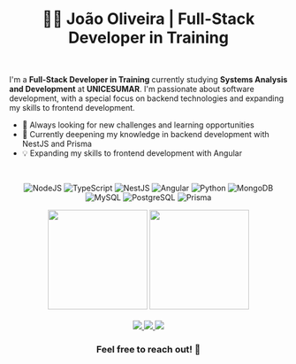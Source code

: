 # <div align="center">👨‍💻 João Oliveira | Full-Stack Developer in Training</div>

<br>

I'm a **Full-Stack Developer in Training** currently studying **Systems Analysis and Development** at **UNICESUMAR**. I'm passionate about software development, with a special focus on backend technologies and expanding my skills to frontend development.

- 🔭 Always looking for new challenges and learning opportunities
- 🌱 Currently deepening my knowledge in backend development with NestJS and Prisma
- 💡 Expanding my skills to frontend development with Angular

<br>

<div align="center">

  ![NodeJS](https://img.shields.io/badge/Node.js-339933?style=for-the-badge&logo=nodedotjs&logoColor=white)
  ![TypeScript](https://img.shields.io/badge/TypeScript-3178c6?style=for-the-badge&logo=typescript&logoColor=white)
  ![NestJS](https://img.shields.io/badge/NestJS-e0234e?style=for-the-badge&logo=nestjs&logoColor=white)
  ![Angular](https://img.shields.io/badge/Angular-DD0031?style=for-the-badge&logo=angular&logoColor=white)
  ![Python](https://img.shields.io/badge/python-3670A0?style=for-the-badge&logo=python&logoColor=ffdd54)
  ![MongoDB](https://img.shields.io/badge/MongoDB-47A248.svg?style=for-the-badge&logo=mongodb&logoColor=white)
  ![MySQL](https://img.shields.io/badge/MySQL-F29221?style=for-the-badge&logo=mysql&logoColor=3E6E93)
  ![PostgreSQL](https://img.shields.io/badge/postgresql-3670A0?style=for-the-badge&logo=postgresql&logoColor=FFFFFF)
  ![Prisma](https://img.shields.io/badge/Prisma-0f2e45?style=for-the-badge&logo=prisma&logoColor=white)
  
</div>

<div align="center">
  <img height="180em" src="https://github-readme-stats.vercel.app/api?username=JVoliv&show_icons=true&theme=tokyonight&include_all_commits=true&count_private=true"/>
  <img height="180em" src="https://github-readme-stats.vercel.app/api/top-langs/?username=JVoliv&layout=compact&langs_count=7&theme=tokyonight"/>
</div>

<br>

<div align="center">
  
  <a href="https://www.linkedin.com/in/joao-victor-silva-oliveira/" target="_blank">
    <img src="https://img.shields.io/badge/-LinkedIn-%230077B5?style=for-the-badge&logo=linkedin&logoColor=white" target="_blank">
  </a>
  <a href="https://www.instagram.com/_jvoliveiras/" target="_blank">
    <img src="https://img.shields.io/badge/-Instagram-%23E4405F?style=for-the-badge&logo=instagram&logoColor=white" target="_blank">
  </a>
  <a href="mailto:oliveirajoao.prg@gmail.com">
    <img src="https://img.shields.io/badge/-Gmail-%23333?style=for-the-badge&logo=gmail&logoColor=white" target="_blank">
  </a>
  
</div>

<div align="center">
  
  ### Feel free to reach out! 🤝
  
</div>
